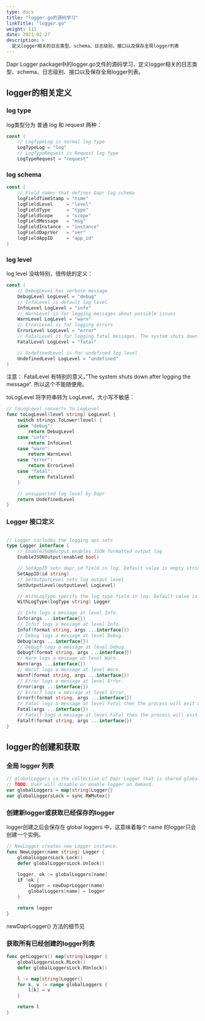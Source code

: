 ```yaml
---
type: docs
title: "logger.go的源码学习"
linkTitle: "logger.go"
weight: 111
date: 2021-02-27
description: >
  定义logger相关的日志类型、schema、日志级别、接口以及保存全局logger列表
---
```


Dapr Logger package中的logger.go文件的源码学习，定义logger相关的日志类型、schema、日志级别、接口以及保存全局logger列表。

## logger的相关定义

### log type

log类型分为 普通 log 和 request 两种：

```go
const (
	// LogTypeLog is normal log type
	LogTypeLog = "log"
	// LogTypeRequest is Request log type
	LogTypeRequest = "request"
```

### log schema

```go
const (
	// Field names that defines Dapr log schema
	logFieldTimeStamp = "time"
	logFieldLevel     = "level"
	logFieldType      = "type"
	logFieldScope     = "scope"
	logFieldMessage   = "msg"
	logFieldInstance  = "instance"
	logFieldDaprVer   = "ver"
	logFieldAppID     = "app_id"
)
```

### log level

log level 没啥特别，很传统的定义：

```go
const (
	// DebugLevel has verbose message
	DebugLevel LogLevel = "debug"
	// InfoLevel is default log level
	InfoLevel LogLevel = "info"
	// WarnLevel is for logging messages about possible issues
	WarnLevel LogLevel = "warn"
	// ErrorLevel is for logging errors
	ErrorLevel LogLevel = "error"
	// FatalLevel is for logging fatal messages. The system shuts down after logging the message.
	FatalLevel LogLevel = "fatal"

	// UndefinedLevel is for undefined log level
	UndefinedLevel LogLevel = "undefined"
)
```

注意： FatalLevel 有特别的意义，”The system shuts down after logging the message“.  所以这个不能随便用。

toLogLevel 将字符串转为 LogLevel，大小写不敏感：

```go
// toLogLevel converts to LogLevel
func toLogLevel(level string) LogLevel {
	switch strings.ToLower(level) {
	case "debug":
		return DebugLevel
	case "info":
		return InfoLevel
	case "warn":
		return WarnLevel
	case "error":
		return ErrorLevel
	case "fatal":
		return FatalLevel
	}

	// unsupported log level by Dapr
	return UndefinedLevel
}
```

### Logger 接口定义

```go

// Logger includes the logging api sets
type Logger interface {
	// EnableJSONOutput enables JSON formatted output log
	EnableJSONOutput(enabled bool)

	// SetAppID sets dapr_id field in log. Default value is empty string
	SetAppID(id string)
	// SetOutputLevel sets log output level
	SetOutputLevel(outputLevel LogLevel)

	// WithLogType specify the log_type field in log. Default value is LogTypeLog
	WithLogType(logType string) Logger

	// Info logs a message at level Info.
	Info(args ...interface{})
	// Infof logs a message at level Info.
	Infof(format string, args ...interface{})
	// Debug logs a message at level Debug.
	Debug(args ...interface{})
	// Debugf logs a message at level Debug.
	Debugf(format string, args ...interface{})
	// Warn logs a message at level Warn.
	Warn(args ...interface{})
	// Warnf logs a message at level Warn.
	Warnf(format string, args ...interface{})
	// Error logs a message at level Error.
	Error(args ...interface{})
	// Errorf logs a message at level Error.
	Errorf(format string, args ...interface{})
	// Fatal logs a message at level Fatal then the process will exit with status set to 1.
	Fatal(args ...interface{})
	// Fatalf logs a message at level Fatal then the process will exit with status set to 1.
	Fatalf(format string, args ...interface{})
}
```

## logger的创建和获取

### 全局 logger 列表

```go
// globalLoggers is the collection of Dapr Logger that is shared globally.
// TODO: User will disable or enable logger on demand.
var globalLoggers = map[string]Logger{}
var globalLoggersLock = sync.RWMutex{}
```

### 创建新logger或获取已经保存的logger

logger创建之后会保存在 global loggers 中，这意味着每个 name 的logger只会创建一个实例。

```go
// NewLogger creates new Logger instance.
func NewLogger(name string) Logger {
	globalLoggersLock.Lock()
	defer globalLoggersLock.Unlock()

	logger, ok := globalLoggers[name]
	if !ok {
		logger = newDaprLogger(name)
		globalLoggers[name] = logger
	}

	return logger
}
```

newDaprLogger() 方法的细节见

### 获取所有已经创建的logger列表

```go
func getLoggers() map[string]Logger {
	globalLoggersLock.RLock()
	defer globalLoggersLock.RUnlock()

	l := map[string]Logger{}
	for k, v := range globalLoggers {
		l[k] = v
	}

	return l
}
```
